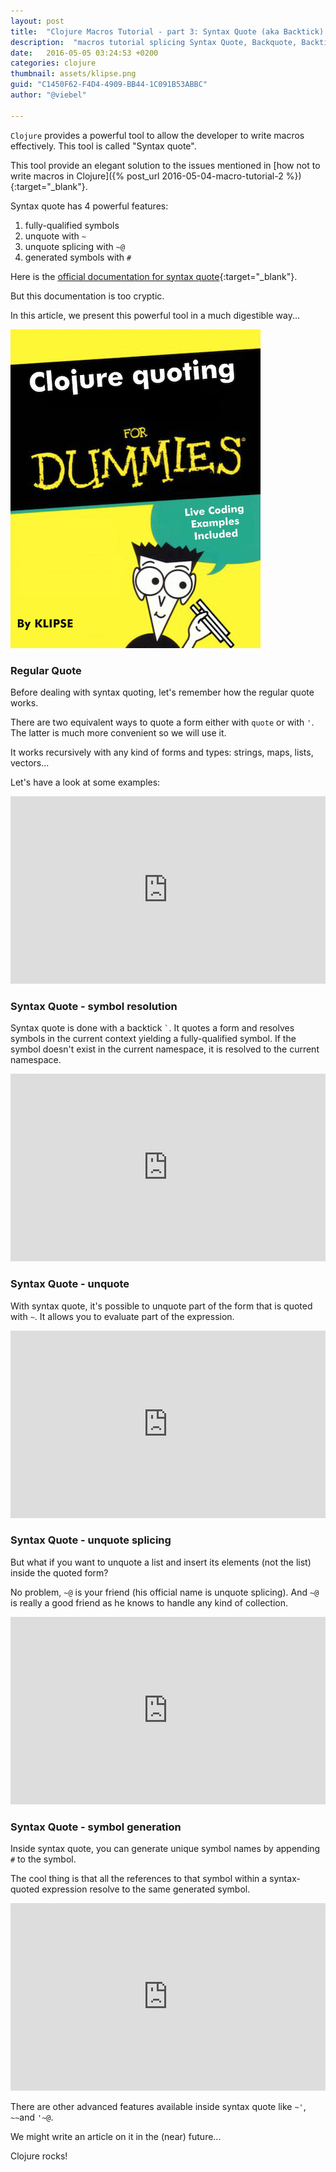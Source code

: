 ```yaml
---
layout: post
title:  "Clojure Macros Tutorial - part 3: Syntax Quote (aka Backtick) in Clojure"
description:  "macros tutorial splicing Syntax Quote, Backquote, Backtick in Clojure"
date:   2016-05-05 03:24:53 +0200
categories: clojure
thumbnail: assets/klipse.png
guid: "C1450F62-F4D4-4909-BB44-1C091B53ABBC"
author: "@viebel"

---
```


`Clojure` provides a powerful tool to allow the developer to write macros effectively. This tool is called "Syntax quote".

This tool provide an elegant solution to the issues mentioned in [how not to write macros in Clojure]({% post_url 2016-05-04-macro-tutorial-2 %}){:target="_blank"}.

Syntax quote has 4 powerful features:

1. fully-qualified symbols
2. unquote with `~`
3. unquote splicing with `~@`
4. generated symbols with `#`

Here is the [official documentation for syntax quote](http://clojure.org/reference/reader#__a_id_syntax_quote_a_syntax_quote_note_the_backquote_character_unquote_and_unquote_splicing){:target="_blank"}.

But this documentation is too cryptic.

In this article, we present this powerful tool in a much digestible way...

![Dummies](/assets/quoting_dummies.jpg)

### Regular Quote

Before dealing with syntax quoting, let's remember how the regular quote works.

There are two equivalent ways to quote a form either with `quote` or with `'`.
The latter is much more convenient so we will use it.

It works recursively with any kind of forms and types: strings, maps, lists, vectors...

Let's have a look at some examples:

<iframe frameborder="0" width="100%" height="300px"
    src= 
    "http://app.klipse.tech/?cljs_in=(ns%20my.quote%24macros)%0A%0A(defmacro%20disp%20%5B%26%20forms%5D%0A%20%20(cons%20%60str%20(for%20%5Bform%20forms%5D%0A%20%20%20%20%20%20%20%20%20%20%20%20%20%20%20%60(str%20(pr-str%20'~form)%20%22%20%3D%3E%20%22%20(pr-str%20~form)%20%22%5Cn%22))))%0A%0A(my.quote%2Fdisp%0A%20%20(quote%20a%20%3Aa%201)%0A%20%20'(a%20%3Aa%201)%0A%20%20'(a%20(b%20(c%20d%20(e%20f%20(g%20h)%20i)%20j)))%0A%20%20'%7B%3Aa%20(1%202%203)%20b%20(c%20d%20%22x%22)%7D)&eval_only=1">
</iframe>



### Syntax Quote - symbol resolution

Syntax quote is done with a backtick `` ` ``. It quotes a form and resolves symbols in the current context yielding a fully-qualified symbol. If the symbol doesn't exist in the current namespace, it is resolved to the current namespace.

<iframe frameborder="0" width="100%" height="300px"
    src= 
    "http://app.klipse.tech/?cljs_in=(ns%20my.quote)%0A%0A(def%20a%20123)%0A%5B%0A%20%20'map%3B%20with%20quote%2C%20no%20namespace%20resolution%0A%20%20%60map%3B%20map%20is%20resolved%20into%20cljs.core%20namespace%0A%20%20%60a%3B%20a%20is%20resolved%20into%20current%20namespace%3A%20my.quote%0A%20%20%60b%3B%20b%20is%20also%20resolved%20into%20current%20namespace%3A%20my.quote%0A%5D&eval_only=1">
</iframe>


### Syntax Quote - unquote

With syntax quote, it's possible to unquote part of the form that is quoted with `~`. It allows you to evaluate part of the expression.


<iframe frameborder="0" width="100%" height="300px"
    src= 
    "http://app.klipse.tech/?cljs_in=(ns%20my.quote)%0A%0A%5B%0A%20%20%60(16%2017%20(inc%2017))%0A%20%20%60(16%2017%20~(inc%2017))%0A%20%20%60(16%2017%20~(map%20inc%20%5B16%2017%5D))%0A%5D&eval_only=1">
</iframe>


### Syntax Quote - unquote splicing

But what if you want to unquote a list and insert its elements (not the list) inside the quoted form?

No problem, `~@` is your friend (his official name is unquote splicing). And `~@` is really a good friend as he knows to handle any kind of collection.

<iframe frameborder="0" width="100%" height="300px"
    src= 
    "http://app.klipse.tech/?cljs_in=(ns%20my.quote)%0A%0A%5B%0A%20%20%60(16%2017%20~(map%20inc%20%5B16%2017%5D))%0A%20%20%60(16%2017%20~%40(map%20inc%20%5B16%2017%5D))%0A%20%20%60(1%202%20~%40%5B1%20%5B2%203%5D%5D)%0A%20%20%60(1%202%20~%40%23%7B1%202%203%7D)%0A%20%20%60(1%202%20~%40%7B%3Aa%201%20%3Ab%202%20%3Ac%203%7D)%0A%5D&eval_only=1">
</iframe>



### Syntax Quote - symbol generation


Inside syntax quote, you can generate unique symbol names by appending `#` to the symbol.

The cool thing is that all the references to that symbol within a syntax-quoted expression resolve to the same generated symbol.

<iframe frameborder="0" width="100%" height="300px"
    src= 
    "http://app.klipse.tech/?cljs_in=(ns%20my.quote)%0A%0A%5B%0A%20%20%60A%23%09%0A%20%20%60(a%20b%20a%23%20b%23)%0A%20%20%60(a%20b%20a%23%20b%23%20a%23%20b%23)%0A%20%20%60%7B%3Aa%20a%23%20%3Ab%20b%23%20%3Ac%20b%23%7D%0A%5D&eval_only=1">
</iframe>

There are other advanced features available inside syntax quote like `~'`, `~~`and `'~@`.

We might write an article on it in the (near) future...


Clojure rocks!

[app-url-static]: http://app.klipse.tech?blog=klipse&js_only=1
[app-url]: http://app.klipse.tech?blog=klipse&static-fns=true&js_only=1

